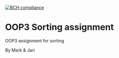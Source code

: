 [![BCH compliance](https://bettercodehub.com/edge/badge/LittleBoxOfChicken/OOP3)](https://bettercodehub.com/)

# OOP3 Sorting assignment
OOP3 assignment for sorting

By Mark & Jari
